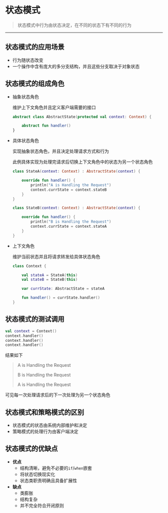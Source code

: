 # 状态模式

> 状态模式中行为由状态决定，在不同的状态下有不同的行为

***

## 状态模式的应用场景

+ 行为随状态改变
+ 一个操作中含有庞大的多分支结构，并且这些分支取决于对象状态



## 状态模式的组成角色

+ 抽象状态角色

  维护上下文角色并且定义客户端需要的接口

  ```kotlin
  abstract class AbstractState(protected val context: Context) {
  
      abstract fun handler()
  }
  ```

+ 具体状态角色

  实现抽象状态角色，并且决定处理请求方式和行为

  此例具体实现为处理完请求后切换上下文角色中的状态为另一个状态角色

  ```kotlin
  class StateA(context: Context) : AbstractState(context) {
  
      override fun handler() {
          println("A is Handling the Request")
          context.currState = context.stateB
      }
  }
  ```

  ```kotlin
  class StateB(context: Context) : AbstractState(context) {
  
      override fun handler() {
          println("B is Handling the Request")
          context.currState = context.stateA
      }
  }
  ```

+ 上下文角色

  维护当前状态并且将请求转发给具体状态角色

  ```kotlin
  class Context {
  
      val stateA = StateA(this)
      val stateB = StateB(this)
  
      var currState: AbstractState = stateA
  
      fun handler() = currState.handler()
  }
  ```

  

## 状态模式的测试调用

```kotlin
val context = Context()
context.handler()
context.handler()
context.handler()
```

结果如下

> A is Handling the Request
>
> B is Handling the Request
>
> A is Handling the Request

可见每一次处理请求后的下一次处理为另一个状态角色



## 状态模式和策略模式的区别

+ 状态模式的状态由系统内部维护和决定
+ 策略模式的处理行为由客户端决定



## 状态模式的优缺点

+ **优点**
  + 结构清晰，避免不必要的`if`/`when`嵌套
  + 将状态切换现实化
  + 状态类职责明确且具备扩展性
+ **缺点**
  + 类膨胀
  + 结构复杂
  + 并不完全符合开闭原则

